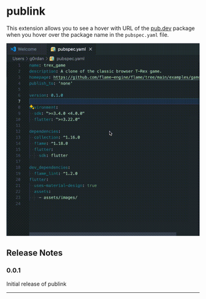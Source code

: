 # publink

This extension allows you to see a hover with URL of the [pub.dev](https://pub.dev) package when you hover over the package name in the `pubspec.yaml` file.

![example hwo it works](assets/example.gif)

## Release Notes

### 0.0.1

Initial release of publink

---
